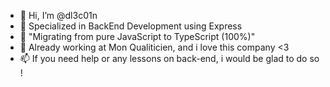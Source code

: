 - 👋 Hi, I’m @dl3c01n
- 👀 Specialized in BackEnd Development using Express
- 🌱 "Migrating from pure JavaScript to TypeScript (100%)"
- 💞️ Already working at Mon Qualiticien, and i love this company <3
- 📫 If you need help or any lessons on back-end, i would be glad to do so !

<!---
dl3c01n/dl3c01n is a ✨ special ✨ repository because its `README.md` (this file) appears on your GitHub profile.
You can click the Preview link to take a look at your changes.
--->
